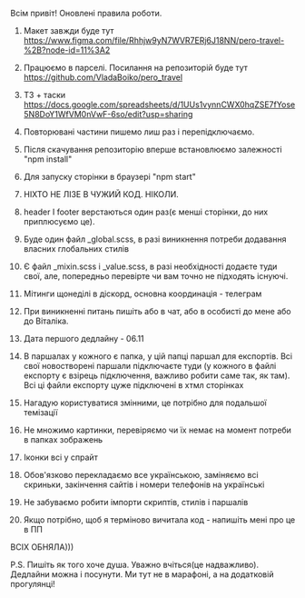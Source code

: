 Всім привіт! Оновлені правила роботи.

1. Макет завжди буде тут
   https://www.figma.com/file/Rhhjw9yN7WVR7ERj6J18NN/pero-travel-%2B?node-id=11%3A2
2. Працюємо в парселі. Посилання на репозиторій буде тут
   https://github.com/VladaBoiko/pero_travel
3. ТЗ + таски
   https://docs.google.com/spreadsheets/d/1UUs1vynnCWX0hqZSE7fYose5N8DoY1WfVM0nVwF-6so/edit?usp=sharing
4. Повторювані частини пишемо лиш раз і перепідключаємо.
5. Після скачування репозиторію вперше встановлюємо залежності "npm install"
6. Для запуску сторінки в браузері "npm start"
7. НІХТО НЕ ЛІЗЕ В ЧУЖИЙ КОД. НІКОЛИ.
8. header I footer верстаються один раз(є менші сторінки, до них приплюсуємо
   це).
9. Буде один файл \_global.scss, в разі виникнення потреби додавання власних
   глобальних стилів
10. Є файл \_mixin.scss i \_value.scss, в разі необхідності додаєте туди свої,
    але, попередньо перевірте чи вам точно не підходять існуючі.
11. Мітинги щонеділі в діскорд, основна координація - телеграм
12. При виникненні питань пишіть або в чат, або в особисті до мене або до
    Віталіка.
13. Дата першого дедлайну - 06.11

14. В паршалах у кожного є папка, у цій папці паршал для експортів. Всі свої
    новостворені паршали підключаєте туди (у кожного в файлі експорту є взірець
    підключення, важливо робити саме так, як там). Всі ці файли експорту цуже
    підключені в хтмл сторінках
15. Нагадую користуватися змінними, це потрібно для подальшої темізації
16. Не множимо картинки, перевіряємо чи їх немає на момент потреби в папках
    зображень
17. Іконки всі у спрайт
18. Обов'язково перекладаємо все українською, заміняємо всі скриньки, закінчення
    сайтів і номери телефонів на українські
19. Не забуваємо робити імпорти скриптів, стилів і паршалів
20. Якщо потрібно, щоб я терміново вичитала код - напишіть мені про це в ПП

ВСІХ ОБНЯЛА)))

P.S. Пишіть як того хоче душа. Уважно вчіться(це надважливо). Дедлайни можна і
посунути. Ми тут не в марафоні, а на додатковій прогулянці!
